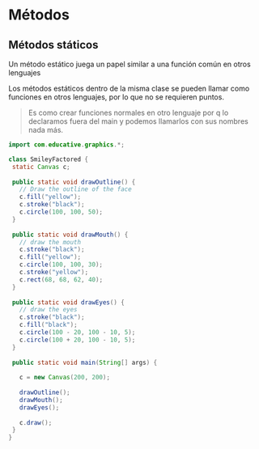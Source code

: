 # Métodos

## Métodos státicos

 Un método estático juega un papel similar a una función común en otros lenguajes
 
 Los métodos estáticos dentro de la misma clase se pueden llamar como funciones en otros lenguajes, por lo que no se requieren puntos.
 
 > Es como crear funciones normales en otro lenguaje por q lo declaramos fuera del main y podemos llamarlos con sus nombres nada más.
 
 ```java
 import com.educative.graphics.*;

class SmileyFactored {
  static Canvas c;
  
  public static void drawOutline() {
    // Draw the outline of the face
    c.fill("yellow");
    c.stroke("black");
    c.circle(100, 100, 50);
  }
  
  public static void drawMouth() {
    // draw the mouth
    c.stroke("black");
    c.fill("yellow");
    c.circle(100, 100, 30);
    c.stroke("yellow");
    c.rect(68, 68, 62, 40);
  }
  
  public static void drawEyes() {
    // draw the eyes
    c.stroke("black");
    c.fill("black");
    c.circle(100 - 20, 100 - 10, 5);
    c.circle(100 + 20, 100 - 10, 5);
  }
  
  public static void main(String[] args) {
   
    c = new Canvas(200, 200);
    
    drawOutline();
    drawMouth();
    drawEyes();
    
    c.draw();
  }
}
```
